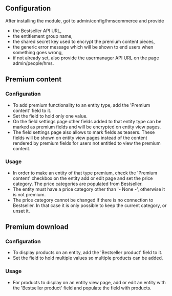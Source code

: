 
Configuration
-----------
After installing the module, got to admin/config/hmscommerce and provide
  * the Bestseller API URL,
  * the entitlement group name,
  * the shared secret key used to encrypt the premium content pieces,
  * the generic error message which will be shown to end users when something
    goes wrong,
  * if not already set, also provide the usermanager API URL on the page
    admin/people/hms.

Premium content
-----------
### Configuration

  * To add premium functionality to an entity type, add the 'Premium content'
    field to it.
  * Set the field to hold only one value.
  * On the field settings page other fields added to that entity type can be
    marked as premium fields and will be encrypted on entity view pages.
  * The field settings page also allows to mark fields as teasers. These fields
    will be shown on entity view pages instead of the content rendered by
    premium fields for users not entitled to view the premium content.

### Usage

  * In order to make an entity of that type premium, check the 'Premium content'
    checkbox on the entity add or edit page and set the price category. The
    price categories are populated from Bestseller.
  * The entity must have a price category other than '- None -', otherwise it is
    not premium.
  * The price category cannot be changed if there is no connection to
    Bestseller. In that case it is only possible to keep the current category,
    or unset it.

Premium download
-----------
### Configuration

  * To display products on an entity, add the 'Bestseller product' field to it.
  * Set the field to hold multiple values so multiple products can be added.

### Usage

  * For products to display on an entity view page, add or edit an entity with
    the 'Bestseller product' field and populate the field with products.
